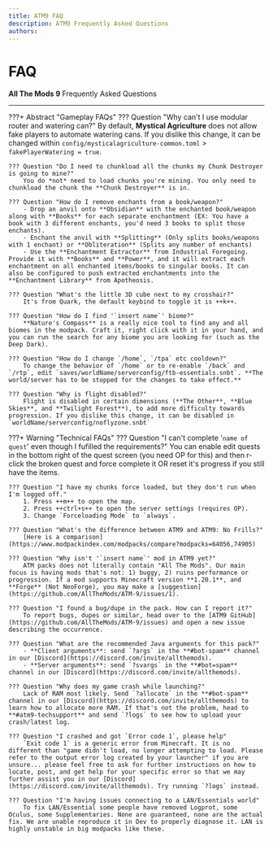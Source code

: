 ```yaml
---
title: ATM9 FAQ
description: ATM9 Frequently Asked Questions
authors: 
---
```


# FAQ

**All The Mods 9** Frequently Asked Questions

---

???+ Abstract "Gameplay FAQs"
	??? Question "Why can't I use modular router and watering can?"
		By default, **Mystical Agriculture** does not allow fake players to automate watering cans. If you dislike this change, it can be changed within `config/mysticalagriculture-common.toml` > `fakePlayerWatering = true`.
	
	??? Question "Do I need to chunkload all the chunks my Chunk Destroyer is going to mine?"
		You do *not* need to load chunks you're mining. You only need to chunkload the chunk the **Chunk Destroyer** is in.

	??? Question "How do I remove enchants from a book/weapon?"
		- Drop an anvil onto **Obsidian** with the enchanted book/weapon along with **Books** for each separate enchantment (EX: You have a book with 3 different enchants, you'd need 3 books to split those enchants). 
		- Enchant the anvil with **Splitting** (Only splits books/weapons with 1 enchant) or **Obliteration** (Splits any number of enchants)
		- Use the **Enchantment Extractor** from Industrial Foregoing. Provide it with **Books** and **Power**, and it will extract each enchantment on all enchanted items/books to singular books. It can also be configured to push extracted enchantments into the **Enchantment Library** from Apotheosis.

	??? Question "What's the little 3D cube next to my crosshair?"
		It's from Quark, the default keybind to toggle it is ++k++.

	??? Question "How do I find '`insert name`' biome?"
		**Nature's Compass** is a really nice tool to find any and all biomes in the modpack. Craft it, right click with it in your hand, and you can run the search for any biome you are looking for (such as the Deep Dark).

	??? Question "How do I change `/home`, `/tpa` etc cooldown?"
		To change the behavior of `/home` or to re-enable `/back` and `/rtp`, edit `saves/worldName/serverconfig/ftb-essentials.snbt`. **The world/server has to be stopped for the changes to take effect.**
	
	??? Question "Why is flight disabled?"
		Flight is disabled in certain dimensions (**The Other**, **Blue Skies**, and **Twilight Forest**), to add more difficulty towards progression. If you dislike this change, it can be disabled in `worldName/serverconfig/noflyzone.snbt`

???+ Warning "Technical FAQs"
	??? Question "I can't complete '`name of quest`' even though I fufilled the requirements?"
		You can enable edit quests in the bottom right of the quest screen (you need OP for this) and then r-click the broken quest and force complete it OR reset it's progress if you still have the items.

	??? Question "I have my chunks force loaded, but they don't run when I'm logged off."
		1. Press ++m++ to open the map.
		2. Press ++ctrl+s++ to open the server settings (requires OP).
		3. Change `Forceloading Mode` to `always`.
		
	??? Question "What's the difference between ATM9 and ATM9: No Frills?"
		[Here is a comparison](https://www.modpackindex.com/modpacks/compare?modpacks=64056,74905)
		
	??? Question "Why isn't '`insert name`' mod in ATM9 yet?"
		ATM packs does not literally contain "All The Mods". Our main focus is having mods that's not: 1) buggy, 2) ruins performance or progression. If a mod supports Minecraft version **1.20.1**, and **Forge** (Not NeoForge), you may make a [suggestion](https://github.com/AllTheMods/ATM-9/issues/1).
	
	??? Question "I found a bug/dupe in the pack. How can I report it?"
		To report bugs, dupes or similar, head over to the [ATM9 GitHub](https://github.com/AllTheMods/ATM-9/issues) and open a new issue describing the occurrence.

	??? Question "What are the recommended Java arguments for this pack?"
		- **Client arguments**: send `?args` in the **#bot-spam** channel in our [Discord](https://discord.com/invite/allthemods).
		- **Server arguments**: send `?svargs` in the **#bot=spam** channel in our [Discord](https://discord.com/invite/allthemods).

	??? Question "Why does my game crash while launching?"
		Lack of RAM most likely. Send `?allocate` in the **#bot-spam** channel in our [Discord](https://discord.com/invite/allthemods) to learn how to allocate more RAM. If that's not the problem, head to **#atm9-techsupport** and send `?logs` to see how to upload your crash/latest log.

	??? Question "I crashed and got `Error code 1`, please help"
		`Exit code 1` is a generic error from Minecraft. It is no different than "game didn't load, no longer attempting to load. Please refer to the output error log created by your launcher" if you are unsure... please feel free to ask for further instructions on how to locate, post, and get help for your specific error so that we may further assist you in our [Discord](https://discord.com/invite/allthemods). Try running `?logs` instead.

	??? Question "I'm having issues connecting to a LAN/Essentials world"
		To fix LAN/Essential some people have removed Logprot, some Oculus, some Supplementaries. None are guaranteed, none are the actual fix. We are unable reproduce it in Dev to properly diagnose it. LAN is highly unstable in big modpacks like these.
